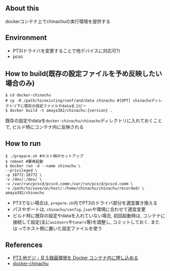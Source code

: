 ## About this

dockerコンテナ上でchinachuの実行環境を提供する


## Environment

* PT3(ドライバを変更することで他デバイスに対応可?)
* pcsc


## How to build(既存の設定ファイルを予め反映したい場合のみ)

``` shell
$ cd docker-chinachu
# cp -R /path/to/existing/conf/and/data chinachu #[OPT] chinachuディレクトリ下に既存の設定ファイルやdataをコピー
$ docker build -t amaya382/chinachu:{version} .
```

既存の設定やdataを`docker-chinachu/chinachu`ディレクトリに入れておくことで, ビルド時にコンテナ内に反映される


## How to run

``` shell
$ ./prepare.sh #ホスト側のセットアップ
$ reboot #要再起動
$ docker run -d --name chinachu \
--privileged \
-p 10772:10772 \
-v /dev/:/dev/ \
-v /var/run/pcscd/pcscd.comm:/var/run/pcscd/pcscd.comm \
-v /path/to/save/on/host/:/home/chinachu/chinachu/recorded/ \
amaya382/chinachu
```

* PT3でない場合は, `prepare.sh`内でPT3のドライバ部分を適宜置き換える
* パスやポートは, `chinachu/config.json`や環境に合わせて適宜変更
* ビルド時に既存の設定やdataを入れていない場合, 初回起動時は, コンテナに接続して設定(主に`wuiUsers`や`tuners`等)を調整し, コミットしておく. または`-v`でホスト側に置いた設定ファイルを使う


## References

* [PT3 地デジ・ＢＳ録画環境を Docker コンテナ内に押し込める](http://qiita.com/knaka/items/829979912b7bbb529bdc)
* [docker-chinachu](https://github.com/ACUVE/docker-chinachu)
